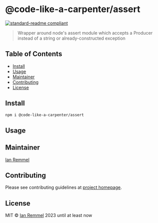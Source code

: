 # @code-like-a-carpenter/assert

[![standard-readme compliant](https://img.shields.io/badge/readme%20style-standard-brightgreen.svg?style=flat-square)](https://github.com/RichardLitt/standard-readme)

> Wrapper around node's assert module which accepts a Producer instead of a
> string or already-constructed exception

## Table of Contents

-   [Install](#install)
-   [Usage](#usage)
-   [Maintainer](#maintainer)
-   [Contributing](#contributing)
-   [License](#license)

## Install

```bash
npm i @code-like-a-carpenter/assert
```

## Usage

## Maintainer

[Ian Remmel](https://www.ianwremmel.com)

## Contributing

Please see contributing guidelines at
[project homepage](https://www.github.com/code-like-a-carpenter/workbench/tree/main/packages/@code-like-a-carpenter/assert).

## License

MIT © [Ian Remmel](https://www.ianwremmel.com) 2023 until at least now
